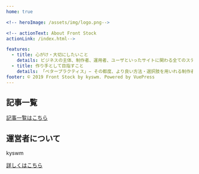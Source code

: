 ```yaml
---
home: true

<!-- heroImage: /assets/img/logo.png-->

<!-- actionText: About Front Stock
actionLink: /index.html-->

features:
  - title: 心がけ・大切にしたいこと
    details: ビジネスの主体、制作者、運用者、ユーザといったサイトに関わる全てのステークホルダーにとって快適なWeb制作
  - title: 作り手として目指すこと
    details: 「ベタープラクティス」− その都度、より良い方法・選択肢を用いれる制作者
footer: © 2019 Front Stock by kyswm. Powered by VuePress
---
```


## 記事一覧

[記事一覧はこちら](/posts/)

## 運営者について

kyswm

[詳しくはこちら](/about/)
